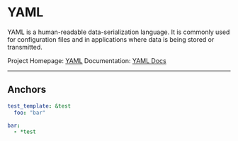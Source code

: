 # YAML 

YAML is a human-readable data-serialization language. It is commonly used for configuration files and in applications where data is being stored or transmitted.

Project Homepage: [YAML](https://yaml.org/) 
Documentation: [YAML Docs](https://yaml.org/spec/1.2.2/)

---

## Anchors

```yml
test_template: &test
  foo: "bar"

bar:
  - *test
```